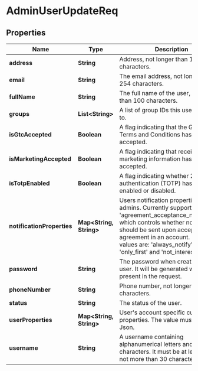 
# AdminUserUpdateReq

## Properties
Name | Type | Description | Notes
------------ | ------------- | ------------- | -------------
**address** | **String** | Address, not longer than 100 characters. |  [optional]
**email** | **String** | The email address, not longer than 254 characters. |  [optional]
**fullName** | **String** | The full name of the user, not longer than 100 characters. |  [optional]
**groups** | **List&lt;String&gt;** | A list of group IDs this user belongs to. |  [optional]
**isGtcAccepted** | **Boolean** | A flag indicating that the General Terms and Conditions has been accepted. |  [optional]
**isMarketingAccepted** | **Boolean** | A flag indicating that receiving marketing information has been accepted. |  [optional]
**isTotpEnabled** | **Boolean** | A flag indicating whether 2-factor authentication (TOTP) has to be enabled or disabled. |  [optional]
**notificationProperties** | **Map&lt;String, String&gt;** | Users notification properties for root admins. Currently supported; &#39;agreement_acceptance_notification&#39;, which controls whether notification should be sent upon accepting an agreement in an account. Possible values are: &#39;always_notify&#39;, &#39;only_first&#39; and &#39;not_interested&#39;. |  [optional]
**password** | **String** | The password when creating a new user. It will be generated when not present in the request. |  [optional]
**phoneNumber** | **String** | Phone number, not longer than 100 characters. |  [optional]
**status** | **String** | The status of the user. |  [optional]
**userProperties** | **Map&lt;String, String&gt;** | User&#39;s account specific custom properties. The value must be a valid Json. |  [optional]
**username** | **String** | A username containing alphanumerical letters and -,._@+&#x3D; characters. It must be at least 4 but not more than 30 character long. |  [optional]



